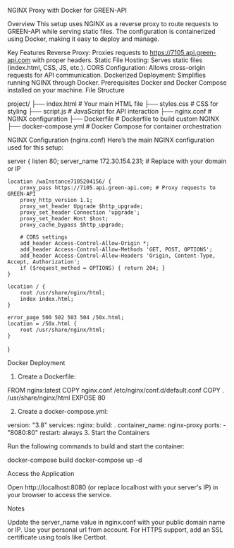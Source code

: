 NGINX Proxy with Docker for GREEN-API

Overview
This setup uses NGINX as a reverse proxy to route requests to GREEN-API while serving static files. The configuration is containerized using Docker, making it easy to deploy and manage.

Key Features
Reverse Proxy: Proxies requests to https://7105.api.green-api.com with proper headers.
Static File Hosting: Serves static files (index.html, CSS, JS, etc.).
CORS Configuration: Allows cross-origin requests for API communication.
Dockerized Deployment: Simplifies running NGINX through Docker.
Prerequisites
Docker and Docker Compose installed on your machine.
File Structure


project/
├── index.html           # Your main HTML file
├── styles.css           # CSS for styling
├── script.js            # JavaScript for API interaction
├── nginx.conf           # NGINX configuration
├── Dockerfile           # Dockerfile to build custom NGINX
├── docker-compose.yml   # Docker Compose for container orchestration


NGINX Configuration (nginx.conf)
Here’s the main NGINX configuration used for this setup:


server {
    listen 80;
    server_name 172.30.154.231; # Replace with your domain or IP

    location /waInstance7105204156/ {
        proxy_pass https://7105.api.green-api.com; # Proxy requests to GREEN-API
        proxy_http_version 1.1;
        proxy_set_header Upgrade $http_upgrade;
        proxy_set_header Connection 'upgrade';
        proxy_set_header Host $host;
        proxy_cache_bypass $http_upgrade;

        # CORS settings
        add_header Access-Control-Allow-Origin *;
        add_header Access-Control-Allow-Methods 'GET, POST, OPTIONS';
        add_header Access-Control-Allow-Headers 'Origin, Content-Type, Accept, Authorization';
        if ($request_method = OPTIONS) { return 204; }
    }

    location / {
        root /usr/share/nginx/html;
        index index.html;
    }

    error_page 500 502 503 504 /50x.html;
    location = /50x.html {
        root /usr/share/nginx/html;
    }
}


Docker Deployment
1. Create a Dockerfile:

FROM nginx:latest
COPY nginx.conf /etc/nginx/conf.d/default.conf
COPY . /usr/share/nginx/html
EXPOSE 80


2. Create a docker-compose.yml:

version: "3.8"
services:
  nginx:
    build: .
    container_name: nginx-proxy
    ports:
      - "8080:80"
    restart: always
3. Start the Containers


Run the following commands to build and start the container:

docker-compose build
docker-compose up -d


Access the Application

Open http://localhost:8080 (or replace localhost with your server's IP) in your browser to access the service.


Notes

Update the server_name value in nginx.conf with your public domain name or IP.
Use your personal url from account.
For HTTPS support, add an SSL certificate using tools like Certbot.
